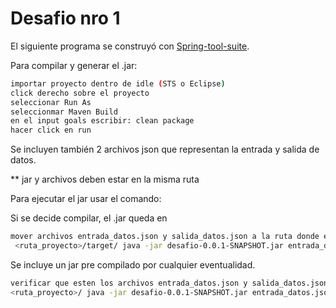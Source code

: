 # Desafio nro 1

El siguiente programa se construyó con [Spring-tool-suite][df1].

Para compilar y generar el .jar:

```sh
importar proyecto dentro de idle (STS o Eclipse) 
click derecho sobre el proyecto
seleccionar Run As
seleccionmar Maven Build
en el input goals escribir: clean package
hacer click en run
```
Se incluyen también 2 archivos json que representan la entrada y salida de datos.

** jar y archivos deben estar en la misma ruta

Para ejecutar el jar usar el comando:

Si se decide compilar, el .jar queda en 

```sh
mover archivos entrada_datos.json y salida_datos.json a la ruta donde esta el jar  (target si se compila desde un idle)
 <ruta_proyecto>/target/ java -jar desafio-0.0.1-SNAPSHOT.jar entrada_datos.json salida_datos.json
```

 
 Se incluye un jar pre compilado por cualquier eventualidad.
 
 ```sh
 verificar que esten los archivos entrada_datos.json y salida_datos.json en la raiz del proyecto
 <ruta_proyecto>/ java -jar desafio-0.0.1-SNAPSHOT.jar entrada_datos.json salida_datos.json
```
 
 [//]:  # (This may be the most platform independent comment)
  [df1]: <https://spring.io/tools>
 



